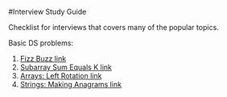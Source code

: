 #Interview Study Guide

Checklist for interviews that covers many of the popular topics.

Basic DS problems:

1. [Fizz Buzz link](https://www.hackerrank.com/challenges/fizzbuzz/problem)
2. [Subarray Sum Equals K link](https://leetcode.com/problems/subarray-sum-equals-k/)
3. [Arrays: Left Rotation link](https://www.hackerrank.com/challenges/ctci-array-left-rotation/problem)
4. [Strings: Making Anagrams link](https://www.hackerrank.com/challenges/ctci-making-anagrams/problem)
